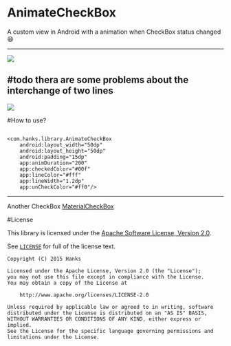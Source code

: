 # AnimateCheckBox
A custom view in Android with a animation when CheckBox status changed :smile:

---
![](https://img.shields.io/badge/Android-CustomView-brightgreen.svg)

#todo
thera are some problems about the interchange of two lines 
---
![](https://github.com/hanks-zyh/AnimateCheckBox/blob/master/screen.gif)

#How to use?

```

<com.hanks.library.AnimateCheckBox
    android:layout_width="50dp"
    android:layout_height="50dp"
    android:padding="15dp"
    app:animDuration="200"
    app:checkedColor="#00f"
    app:lineColor="#fff"
    app:lineWidth="1.2dp"
    app:unCheckColor="#ff0"/>

```
---
Another CheckBox
[MaterialCheckBox](https://github.com/hanks-zyh/MaterialCheckBox)

#License

This library is licensed under the [Apache Software License, Version 2.0](http://www.apache.org/licenses/LICENSE-2.0).

See [`LICENSE`](LICENSE) for full of the license text.

    Copyright (C) 2015 Hanks

    Licensed under the Apache License, Version 2.0 (the "License");
    you may not use this file except in compliance with the License.
    You may obtain a copy of the License at

        http://www.apache.org/licenses/LICENSE-2.0

    Unless required by applicable law or agreed to in writing, software
    distributed under the License is distributed on an "AS IS" BASIS,
    WITHOUT WARRANTIES OR CONDITIONS OF ANY KIND, either express or implied.
    See the License for the specific language governing permissions and
    limitations under the License.

